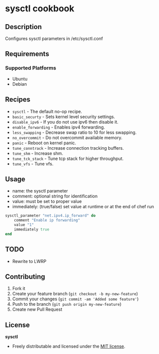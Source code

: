 # sysctl cookbook

## Description

Configures sysctl parameters in /etc/sysctl.conf

## Requirements

### Supported Platforms

* Ubuntu
* Debian

## Recipes

* `sysctl` - The default no-op recipe.
* `basic_securty` - Sets kernel level security settings.
* `disable_ipv6` - If you do not use ipv6 then disable it.
* `enable_forwarding` - Enables ipv4 forwarding.
* `less_swapping` - Decrease swap ratio to 10 for less swapping.
* `no_overcommit` - Do not overcommit available memory.
* `panic` - Reboot on kernel panic.
* `tune_conntrack` - Increase connection tracking buffers.
* `tune_shm` - Increase shm.
* `tune_tck_stack` - Tune tcp stack for higher throughput.
* `tune_vfs` - Tune vfs.

## Usage
* name: the sysctl parameter
* comment: optional string for identification
* value: must be set to proper value
* immediately: (true/false) set value at runtime or at the end of chef run

```ruby
sysctl_parameter "net.ipv4.ip_forward" do
	comment "Enable ip forwarding"
	value "1"
	immediately true
end
```

## TODO

* Rewrite to LWRP

## Contributing

1. Fork it
2. Create your feature branch (`git checkout -b my-new-feature`)
3. Commit your changes (`git commit -am 'Added some feature'`)
4. Push to the branch (`git push origin my-new-feature`)
5. Create new Pull Request

## License

**sysctl**

* Freely distributable and licensed under the [MIT license](http://szelcsanyi.mit-license.org/2014/license.html).
